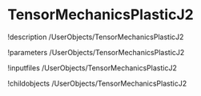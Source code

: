 <!-- MOOSE Documentation Stub: Remove this when content is added. -->

# TensorMechanicsPlasticJ2
!description /UserObjects/TensorMechanicsPlasticJ2

!parameters /UserObjects/TensorMechanicsPlasticJ2

!inputfiles /UserObjects/TensorMechanicsPlasticJ2

!childobjects /UserObjects/TensorMechanicsPlasticJ2
